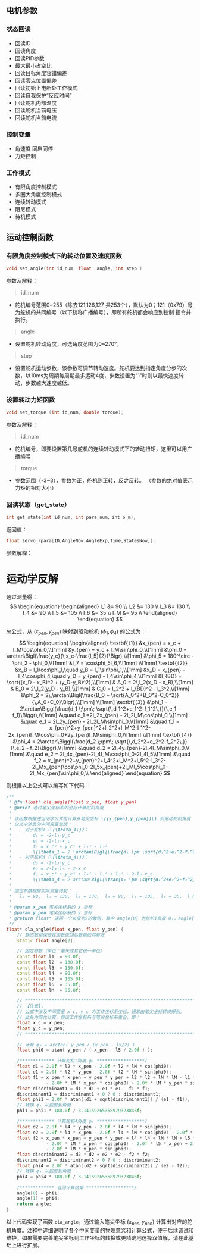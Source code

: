 ## 电机参数
### 状态回读
- 回读ID
- 回读角度
- 回读PID参数
- 最大最小占空比
- 回读目标角度容错偏差
- 回读零点位置偏差
- 回读初始上电所处工作模式
- 回读自我保护“反应时间”
- 回读舵机内部温度
- 回读舵机当前电压
- 回读舵机当前电流

### 控制变量
- 角速度
    同启同停
- 力矩控制

### 工作模式
- 有限角度控制模式 
- 多圈大角度控制模式
- 连续转动模式 
- 阻尼模式
- 待机模式


## 运动控制函数
### 有限角度控制模式下的转动位置及速度函数
```C++
void set_angle(int id_num, float  angle, int step )
``` 
参数及解释： 
> id_num
- 舵机编号范围0~255（除去121,126,127 共253个），默认为0；121（0x79）号为舵机的共同编号（以下统称广播编号），即所有舵机都会响应到控制
指令并执行。 
> angle
- 设置舵机转动角度，可选角度范围为0~270°。 

> step
- 设置舵机运动步数，该参数可调节转动速度。舵机要达到指定角度分步的次数，以10ms为周期每周期最多运动4度，步数设置为“1”时则以最快速度转动，步数越大速度越低。

### 设置转动力矩函数
```C++
void set_torque (int id_num, double torque);
```
参数及解释：
> id_num
- 舵机编号，即要设置第几号舵机的连续转动模式下的转动扭矩，这里可以用广播编号

> torque
- 参数范围（-3~3），参数为正，舵机则正转，反之反转。 （参数的绝对值表示力矩的相对大小）

### 回读状态（get_state）
```C++
int get_state(int id_num, int para_num，int o_m);
```
返回值：
```C++
float servo_rpara[ID,AngleNow,AngleExp,Time,StatesNow,];
```
参数解释：
> 




# 运动学反解

<!-- 对于$\theta_1$

$$
\begin{equation}
\begin{aligned}
\theta_1 &= 2 \cdot arctan(\frac{d_1 \pm \sqrt{d_1^2 + e_1^2 -f_1^2}}{e_1 - f_1}) \\
d_1 &= -2 \cdot l_1 \cdot y_c \\
e_1 &= -2 \cdot l_1 \cdot x_c \\
f_1 &= x_c^2 + y_c^2 + l_1^2 - l_2^2 \\
\end{aligned}
\end{equation}
$$

对于$\theta_4$

$$
\begin{equation}
\begin{aligned}
\theta_4 &= 2 \cdot arctan(\frac{d_2 \pm \sqrt{d_2^2 + e_2^2 -f_2^2}}{e_2 - f_2}) \\
d_2 &= -2 \cdot l_3 \cdot y_c \\
e_2 &= 2 \cdot l_4 \cdot l_5 - 2 \cdot x_c \\
f_2 &= x_c^2 + y_c^2 + l_4^2 -l_3^2 +l_5^2 - 2 \cdot x_c \cdot l_5 \\
\end{aligned}
\end{equation}
$$

对于笔尖坐标系$(x_{pen},y_{pen})$:
$$
\begin{equation}
\begin{aligned}
x_{pen} &= x_c + sin(\theta_0) \cdot l_8 \\
y_{pen} &= y_c + cos(\theta_0) \cdot l_8 \\
\\
l_8 &= l_M - l_7 \cdot cos(\theta_5) \\
l_7 &= cos(\theta_5) \cdot l_6 \\
\theta_5 &= 180^\circ - \theta_2 -\theta_0 \\
\theta_0 &= arctan(\frac{y_c}{x_c - \frac{l_5}{2}}) \\
\theta_2 &= 2 \cdot arctan(\frac{B_0 + \sqrt{A_0^2 + B_0^2 - C_0^2}}{A_0 - C_0}) \\
\\
A_0 &= 2 \cdot l_2(x_D - x_B) \\
B_0 &= 2 \cdot l_2(y_D - y_B) \\
C_0 &= l_2^2 + l_{BD}^2 - l_3^2 \\
l_{BD} &= \sqrt{(x_D - x_B)^2 + (y_D - y_B)^2} \\
\\
x_B &= l_1 \cdot cos(\theta_1) \\
y_B &= l_1 \cdot sin(\theta_1) \\
x_D &= x_{pen} - l_4 \cdot cos(\theta_4) \\
y_D &= y_{pen} - l_4 \cdot sin(\theta_4) \\
\end{aligned}
\end{equation}
$$ -->

通过测量得：
$$
\begin{equation}
\begin{aligned}
l_1 &= 90 \\
l_2 &= 130 \\
l_3 &= 130 \\
l_4 &= 90 \\
l_5 &= 105 \\
l_6 &= 35 \\
l_M &= 95 \\
\end{aligned}
\end{equation}
$$


总公式，从 $(x_{pen},y_{pen})$ 映射到驱动舵机 $(\phi_1,\phi_4)$ 的公式为：
$$
\begin{equation}
\begin{aligned}
\textbf{（1）}
&x_{pen} = x_c + l_M\cos\phi_0,\\[1mm]
&y_{pen} = y_c + l_M\sin\phi_0,\\[1mm]
&\phi_0 = \arctan\Bigl(\frac{y_c}{\,x_c-\frac{l_5}{2}}\Bigr),\\[1mm]
&\phi_5 = 180^\circ - \phi_2 - \phi_0,\\[1mm]
&l_7 = \cos\phi_5l_6,\\[1mm]
\\[1mm]
\textbf{（2）}
&x_B = l_1\cos\phi_1,\quad y_B = l_1\sin\phi_1,\\[1mm]
&x_D = x_{pen} - l_4\cos\phi_4,\quad y_D = y_{pen} - l_4\sin\phi_4,\\[1mm]
&l_{BD} = \sqrt{(x_D - x_B)^2 + (y_D-y_B)^2},\\[1mm]
& A_0 = 2\,l_2(x_D - x_B),\\[1mm]
& B_0 = 2\,l_2(y_D - y_B),\\[1mm]
& C_0 = l_2^2 + l_{BD}^2 - l_3^2,\\[1mm]
&\phi_2 = 2\,\arctan\Bigl(\frac{B_0 + \sqrt{A_0^2+B_0^2-C_0^2}}{\,A_0+C_0}\Bigr),\\[1mm]
\\[1mm]
\textbf{（3）}
&\phi_1 = 2\arctan\Biggl(\frac{d_1 \;\pm\; \sqrt{\,d_1^2+e_1^2-f_1^2\,}}{\,e_1 - f_1}\Biggr),\\[1mm]
&\quad d_1 =2l_2x_{pen} - 2l_2l_M\cos\phi_0,\\[1mm]
&\quad e_1 = 2l_2y_{pen} - 2l_2l_M\sin\phi_0,\\[1mm]
&\quad f_1 = x_{pen}^2+y_{pen}^2+l_2^2+l_M^2-l_1^2-2x_{pen}l_M\cos\phi_0+2y_{pen}l_M\sin\phi_0,\\[1mm]
\\[1mm]
\textbf{（4）}
&\phi_4 = 2\arctan\Biggl(\frac{d_2 \;\pm\; \sqrt{\,d_2^2+e_2^2-f_2^2\,}}{\,e_2 - f_2}\Biggr),\\[1mm]
&\quad d_2 = 2l_4y_{pen}-2l_4l_M\sin\phi_0,\\[1mm]
&\quad e_2 = 2l_4x_{pen}-2l_4l_M\cos\phi_0-2l_4l_5\\[1mm]
&\quad f_2 = x_{pen}^2+y_{pen}^2+l_4^2+l_M^2+l_5^2-l_3^2-2l_Mx_{pen}\cos\phi_0-2l_5x_{pen}+2l_Ml_5\cos\phi_0-2l_Mx_{pen}\sin\phi_0,\\
\end{aligned}
\end{equation}
$$

则根据以上公式可以编写如下代码：
```C++
/**
 * @fn float* cla_angle(float x_pen, float y_pen)
 * @brief 通过笔尖坐标系的坐标计算舵机角度
 * 
 * 该函数根据逆运动学公式组计算从笔尖坐标 \((x_{pen},y_{pen})\) 到驱动舵机角度 \((\theta_1,\theta_4)\) 的映射值。
 * 公式中涉及的中间变量包括：
 *   - 对于舵机1（\(\theta_1\)）：  
 *        d₁ = -2·l₁·y_c  
 *        e₁ = -2·l₁·x_c  
 *        f₁ = x_c² + y_c² + l₁² - l₂²  
 *        \(\theta_1 = 2 \arctan\Bigl(\frac{d₁ \pm \sqrt{d₁^2+e₁^2-f₁^2}}{e₁-f₁}\Bigr)\)
 *   - 对于舵机4（\(\theta_4\)）：  
 *        d₂ = -2·l₃·y_c  
 *        e₂ = 2·l₄·l₅ - 2·x_c  
 *        f₂ = x_c² + y_c² + l₄² - l₃² + l₅² - 2·l₅·x_c  
 *        \(\theta_4 = 2 arctan\Bigl(\frac{d₂ \pm \sqrt{d₂^2+e₂^2-f₂^2}}{e₂-f₂}\Bigr)\)
 *
 * 固定参数根据实际测量得到：
 *   l₁ = 90,  l₂ = 130,  l₃ = 130,  l₄ = 90,  l₅ = 105,  l₆ = 35,  l_M = 150.
 *
 * @param x_pen 笔尖坐标系的 x 坐标
 * @param y_pen 笔尖坐标系的 y 坐标
 * @return float* 返回一个长度为2的数组，其中 angle[0] 为舵机1角度 θ₁，angle[1] 为舵机4角度 θ₄
 */
float* cla_angle(float x_pen, float y_pen) {
    // 静态数组保证在函数返回后数据依然有效
    static float angle[2];

    // 固定参数（单位：毫米或其它统一单位）
    const float l1  = 90.0f;
    const float l2  = 130.0f;
    const float l3  = 130.0f;
    const float l4  = 90.0f;
    const float l5  = 105.0f;
    const float l6  = 35.0f;
    const float lM  = 95.0f;

    // *************************************************************************
    // 【注意】：
    // 公式中涉及中间变量 x_c, y_c 为工作坐标系坐标，通常由笔尖坐标转换得到。
    // 此处为简化计算，假设工作坐标系与笔尖坐标系重合，即：
    float x_c = x_pen;
    float y_c = y_pen;
    // *************************************************************************

    // 计算 φ₀ = arctan( y_pen / (x_pen - l5/2) )
    float phi0 = atan( y_pen / ( x_pen - l5 / 2.0f ) );

    /************* 计算舵机1角度 φ₁ ******************/
    float d1 = 2.0f * l2 * x_pen - 2.0f * l2 * lM * cos(phi0);
    float e1 = 2.0f * l2 * y_pen - 2.0f * l2 * lM * sin(phi0);
    float f1 = x_pen * x_pen + y_pen * y_pen + l2 * l2 + lM * lM - l1 * l1
               - 2.0f * lM * x_pen * cos(phi0) + 2.0f * lM * y_pen * sin(phi0);
    float discriminant1 = d1 * d1 + e1 * e1 - f1 * f1;
    discriminant1 = discriminant1 < 0 ? 0 : discriminant1;
    float phi1 = 2.0f * atan((d1 + sqrt(discriminant1)) / (e1 - f1));
    // 转换 φ₁ 从弧度到角度
    phi1 = phi1 * 180.0f / 3.14159265358979323846f;

    /************* 计算舵机4角度 φ₄ ******************/
    float d2 = 2.0f * l4 * y_pen - 2.0f * l4 * lM * sin(phi0);
    float e2 = 2.0f * l4 * x_pen - 2.0f * l4 * lM * cos(phi0) - 2.0f * l4 * l5;
    float f2 = x_pen * x_pen + y_pen * y_pen + l4 * l4 + lM * lM + l5 * l5 - l3 * l3
               - 2.0f * lM * x_pen * cos(phi0) - 2.0f * l5 * x_pen + 2.0f * lM * l5 * cos(phi0)
               - 2.0f * lM * x_pen * sin(phi0);
    float discriminant2 = d2 * d2 + e2 * e2 - f2 * f2;
    discriminant2 = discriminant2 < 0 ? 0 : discriminant2;
    float phi4 = 2.0f * atan((d2 + sqrt(discriminant2)) / (e2 - f2));
    // 转换 φ₄ 从弧度到角度
    phi4 = phi4 * 180.0f / 3.14159265358979323846f;

    /************* 返回计算结果 ******************/
    angle[0] = phi1;
    angle[1] = phi4;
    return angle;
}
```

以上代码实现了函数 `cla_angle`，通过输入笔尖坐标 $(x_{pen},y_{pen})$ 计算出对应的舵机角度。注释中详细说明了各个中间变量的物理意义和计算公式，便于后续调试和维护。如果需要完善笔尖坐标到工作坐标的转换或更精确地选择双值解，请在此基础上进行扩展。


